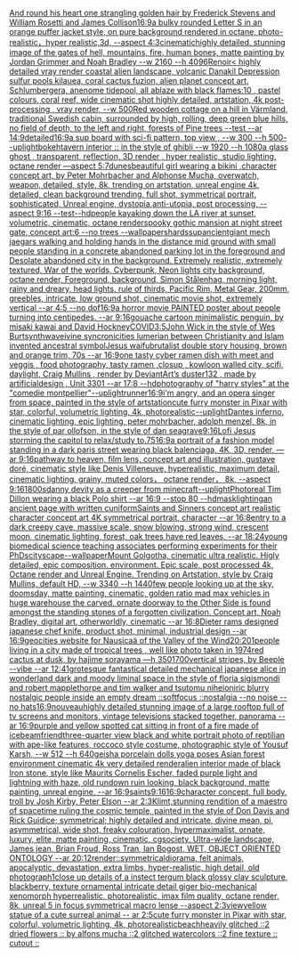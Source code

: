 [And round his heart one strangling golden hair by Frederick Stevens and William Rosetti and James Collison](https://www.ebank.nz/aiartgenerator?category=And%2520round%2520his%2520heart%2520one%2520strangling%2520golden%2520hair%2520by%2520Frederick%2520Stevens%2520and%2520William%2520Rosetti%2520and%2520James%2520Collison)[16:9](https://www.ebank.nz/aiartgenerator?category=16%3A9)[a bulky rounded Letter S in an orange puffer jacket style, on pure background rendered in octane, photo-realistic，hyper realistic,3d, --aspect 4:3](https://www.ebank.nz/aiartgenerator?category=a%2520bulky%2520rounded%2520Letter%2520S%2520in%2520an%2520orange%2520puffer%2520jacket%2520style%2C%2520on%2520pure%2520background%2520rendered%2520in%2520octane%2C%2520photo-realistic%EF%BC%8Chyper%2520realistic%2C3d%2C%2520--aspect%25204%3A3)[cinematic](https://www.ebank.nz/aiartgenerator?category=cinematic)[highly detailed, stunning image of the gates of hell, mountains, fire, human bones, matte painting by Jordan Grimmer and Noah Bradley --w 2160 --h 4096](https://www.ebank.nz/aiartgenerator?category=highly%2520detailed%2C%2520stunning%2520image%2520of%2520the%2520gates%2520of%2520hell%2C%2520mountains%2C%2520fire%2C%2520human%2520bones%2C%2520matte%2520painting%2520by%2520Jordan%2520Grimmer%2520and%2520Noah%2520Bradley%2520--w%25202160%2520--h%25204096)[Renoir](https://www.ebank.nz/aiartgenerator?category=Renoir)[< highly detailed vray render coastal alien landscape, volcanic Danakil Depression sulfur pools kilauea, coral cactus fuzion, alien planet concept art, Schlumbergera, anenome tidepool, all ablaze with black flames:10 , pastel colours, coral reef, wide cinematic shot highly detailed, artstation, 4k post-processing , vray render, --w 500](https://www.ebank.nz/aiartgenerator?category=%3C%2520highly%2520detailed%2520vray%2520render%2520coastal%2520alien%2520landscape%2C%2520volcanic%2520Danakil%2520Depression%2520sulfur%2520pools%2520kilauea%2C%2520coral%2520cactus%2520fuzion%2C%2520alien%2520planet%2520concept%2520art%2C%2520Schlumbergera%2C%2520anenome%2520tidepool%2C%2520all%2520ablaze%2520with%2520black%2520flames%3A10%2520%2C%2520pastel%2520colours%2C%2520coral%2520reef%2C%2520wide%2520cinematic%2520shot%2520highly%2520detailed%2C%2520artstation%2C%25204k%2520post-processing%2520%2C%2520vray%2520render%2C%2520--w%2520500)[Red wooden cottage on a hill in Värmland, traditional Swedish cabin, surrounded by high, rolling, deep green blue hills, no field of depth, to the left and right, forests of Pine trees --test --ar 14:9](https://www.ebank.nz/aiartgenerator?category=Red%2520wooden%2520cottage%2520on%2520a%2520hill%2520in%2520V%C3%A4rmland%2C%2520traditional%2520Swedish%2520cabin%2C%2520surrounded%2520by%2520high%2C%2520rolling%2C%2520deep%2520green%2520blue%2520hills%2C%2520no%2520field%2520of%2520depth%2C%2520to%2520the%2520left%2520and%2520right%2C%2520forests%2520of%2520Pine%2520trees%2520--test%2520--ar%252014%3A9)[detailed](https://www.ebank.nz/aiartgenerator?category=detailed)[16:9](https://www.ebank.nz/aiartgenerator?category=16%3A9)[a sup board with sci-fi pattern, top view , --w 300 --h 500](https://www.ebank.nz/aiartgenerator?category=a%2520sup%2520board%2520with%2520sci-fi%2520pattern%2C%2520top%2520view%2520%2C%2520--w%2520300%2520--h%2520500)[--uplight](https://www.ebank.nz/aiartgenerator?category=--uplight)[bokeh](https://www.ebank.nz/aiartgenerator?category=bokeh)[tavern interior :: in the style of ghibli --w 1920 --h 1080](https://www.ebank.nz/aiartgenerator?category=tavern%2520interior%2520%3A%3A%2520in%2520the%2520style%2520of%2520ghibli%2520--w%25201920%2520--h%25201080)[](https://www.ebank.nz/aiartgenerator?category=)[a glass ghost , transparent, reflection, 3D render , hyper realistic, studio lighting, octane render —aspect 5:7](https://www.ebank.nz/aiartgenerator?category=a%2520glass%2520ghost%2520%2C%2520transparent%2C%2520reflection%2C%25203D%2520render%2520%2C%2520hyper%2520realistic%2C%2520studio%2520lighting%2C%2520octane%2520render%2520%E2%80%94aspect%25205%3A7)[dunes](https://www.ebank.nz/aiartgenerator?category=dunes)[beautiful girl wearing a bikini ,character concept art, by Peter Mohrbacher and Alphonse Mucha, overwatch, weapon, detailed, style, 8k, trending on artstation, unreal engine 4k, detailed, clean background trending, full shot, symmetrical portrait, sophisticated, Unreal engine, dystopia,anti-utopia, post processing, --aspect 9:16 --test](https://www.ebank.nz/aiartgenerator?category=beautiful%2520girl%2520wearing%2520a%2520bikini%2520%2Ccharacter%2520concept%2520art%2C%2520by%2520Peter%2520Mohrbacher%2520and%2520Alphonse%2520Mucha%2C%2520overwatch%2C%2520weapon%2C%2520detailed%2C%2520style%2C%25208k%2C%2520trending%2520on%2520artstation%2C%2520unreal%2520engine%25204k%2C%2520detailed%2C%2520clean%2520background%2520trending%2C%2520full%2520shot%2C%2520symmetrical%2520portrait%2C%2520sophisticated%2C%2520Unreal%2520engine%2C%2520dystopia%2Canti-utopia%2C%2520post%2520processing%2C%2520--aspect%25209%3A16%2520--test)[--hd](https://www.ebank.nz/aiartgenerator?category=--hd)[people kayaking down the LA river at sunset, volumetric, cinematic, octane render](https://www.ebank.nz/aiartgenerator?category=people%2520kayaking%2520down%2520the%2520LA%2520river%2520at%2520sunset%2C%2520volumetric%2C%2520cinematic%2C%2520octane%2520render)[spooky gothic mansion at night street gate, concept art:6 --no trees --wallpaper](https://www.ebank.nz/aiartgenerator?category=spooky%2520gothic%2520mansion%2520at%2520night%2520street%2520gate%2C%2520concept%2520art%3A6%2520--no%2520trees%2520--wallpaper)[shards](https://www.ebank.nz/aiartgenerator?category=shards)[sup](https://www.ebank.nz/aiartgenerator?category=sup)[ancient](https://www.ebank.nz/aiartgenerator?category=ancient)[giant mech jaegars walking and holding hands in the distance mid ground with small people standing in a concrete abandoned parking lot in the foreground and Desolate abandoned city in the background. Extremely realistic, extremely textured, War of the worlds, Cyberpunk, Neon lights city background, octane render, Foreground, background, Simon Stålenhag, morning light, rainy and dreary, head lights, rule of thirds, Pacific Rim, Metal Gear,  200mm, greebles, intricate, low ground shot, cinematic movie shot, extremely vertical --ar 4:5 --no dof](https://www.ebank.nz/aiartgenerator?category=giant%2520mech%2520jaegars%2520walking%2520and%2520holding%2520hands%2520in%2520the%2520distance%2520mid%2520ground%2520with%2520small%2520people%2520standing%2520in%2520a%2520concrete%2520abandoned%2520parking%2520lot%2520in%2520the%2520foreground%2520and%2520Desolate%2520abandoned%2520city%2520in%2520the%2520background.%2520Extremely%2520realistic%2C%2520extremely%2520textured%2C%2520War%2520of%2520the%2520worlds%2C%2520Cyberpunk%2C%2520Neon%2520lights%2520city%2520background%2C%2520octane%2520render%2C%2520Foreground%2C%2520background%2C%2520Simon%2520St%C3%A5lenhag%2C%2520morning%2520light%2C%2520rainy%2520and%2520dreary%2C%2520head%2520lights%2C%2520rule%2520of%2520thirds%2C%2520Pacific%2520Rim%2C%2520Metal%2520Gear%2C%2520%2520200mm%2C%2520greebles%2C%2520intricate%2C%2520low%2520ground%2520shot%2C%2520cinematic%2520movie%2520shot%2C%2520extremely%2520vertical%2520--ar%25204%3A5%2520--no%2520dof)[16:9](https://www.ebank.nz/aiartgenerator?category=16%3A9)[a horror movie PAINTED poster about people turning into centipedes. --ar 9:16](https://www.ebank.nz/aiartgenerator?category=a%2520horror%2520movie%2520PAINTED%2520poster%2520about%2520people%2520turning%2520into%2520centipedes.%2520--ar%25209%3A16)[gouache cartoon minimalistic penguin, by misaki kawai and David Hockney](https://www.ebank.nz/aiartgenerator?category=gouache%2520cartoon%2520minimalistic%2520penguin%2C%2520by%2520misaki%2520kawai%2520and%2520David%2520Hockney)[COVID](https://www.ebank.nz/aiartgenerator?category=COVID)[3:5](https://www.ebank.nz/aiartgenerator?category=3%3A5)[John Wick in the style of Wes Burt](https://www.ebank.nz/aiartgenerator?category=John%2520Wick%2520in%2520the%2520style%2520of%2520Wes%2520Burt)[synthwave](https://www.ebank.nz/aiartgenerator?category=synthwave)[ivine syncronicities lumerian between Christianity and Islam invented ancestral symbol](https://www.ebank.nz/aiartgenerator?category=ivine%2520syncronicities%2520lumerian%2520between%2520Christianity%2520and%2520Islam%2520invented%2520ancestral%2520symbol)[Jesus waifu](https://www.ebank.nz/aiartgenerator?category=Jesus%2520waifu)[brutalist double story housing, brown and orange trim, 70s --ar 16:9](https://www.ebank.nz/aiartgenerator?category=brutalist%2520double%2520story%2520housing%2C%2520brown%2520and%2520orange%2520trim%2C%252070s%2520--ar%252016%3A9)[one tasty cyber ramen dish with meet and veggis , food photography, tasty ramen  ,closup , kowloon walled city, scifi, daylight, Craig Mullins , render by DeviantArt’s duster132 , made by artificialdesign , Unit 3301 --ar 17:8 --hd](https://www.ebank.nz/aiartgenerator?category=one%2520tasty%2520cyber%2520ramen%2520dish%2520with%2520meet%2520and%2520veggis%2520%2C%2520food%2520photography%2C%2520tasty%2520ramen%2520%2520%2Cclosup%2520%2C%2520kowloon%2520walled%2520city%2C%2520scifi%2C%2520daylight%2C%2520Craig%2520Mullins%2520%2C%2520render%2520by%2520DeviantArt%E2%80%99s%2520duster132%2520%2C%2520made%2520by%2520artificialdesign%2520%2C%2520Unit%25203301%2520--ar%252017%3A8%2520--hd)[photography of "harry styles" at the "comedie montpellier"](https://www.ebank.nz/aiartgenerator?category=photography%2520of%2520%22harry%2520styles%22%2520at%2520the%2520%22comedie%2520montpellier%22)[--uplight](https://www.ebank.nz/aiartgenerator?category=--uplight)[runner](https://www.ebank.nz/aiartgenerator?category=runner)[16:9](https://www.ebank.nz/aiartgenerator?category=16%3A9)[i'm angry, and an opera singer from space, painted in the style of artstation](https://www.ebank.nz/aiartgenerator?category=i%27m%2520angry%2C%2520and%2520an%2520opera%2520singer%2520from%2520space%2C%2520painted%2520in%2520the%2520style%2520of%2520artstation)[cute furry monster in Pixar with star, colorful, volumetric lighting, 4k, photorealistic](https://www.ebank.nz/aiartgenerator?category=cute%2520furry%2520monster%2520in%2520Pixar%2520with%2520star%2C%2520colorful%2C%2520volumetric%2520lighting%2C%25204k%2C%2520photorealistic)[--uplight](https://www.ebank.nz/aiartgenerator?category=--uplight)[Dantes inferno, cinematic lighting, epic lighting, peter mohrbacher, adolph menzel, 8k, in the style of par ollofson, in the style of dan seagrave](https://www.ebank.nz/aiartgenerator?category=Dantes%2520inferno%2C%2520cinematic%2520lighting%2C%2520epic%2520lighting%2C%2520peter%2520mohrbacher%2C%2520adolph%2520menzel%2C%25208k%2C%2520in%2520the%2520style%2520of%2520par%2520ollofson%2C%2520in%2520the%2520style%2520of%2520dan%2520seagrave)[9:16](https://www.ebank.nz/aiartgenerator?category=9%3A16)[Lofi Jesus storming the capitol to relax/study to](https://www.ebank.nz/aiartgenerator?category=Lofi%2520Jesus%2520storming%2520the%2520capitol%2520to%2520relax/study%2520to)[.75](https://www.ebank.nz/aiartgenerator?category=.75)[16:9](https://www.ebank.nz/aiartgenerator?category=16%3A9)[a portrait of a fashion model standing in a dark paris street wearing black balenciaga, 4K, 3D, render, —ar 9:16](https://www.ebank.nz/aiartgenerator?category=a%2520portrait%2520of%2520a%2520fashion%2520model%2520standing%2520in%2520a%2520dark%2520paris%2520street%2520wearing%2520black%2520balenciaga%2C%25204K%2C%25203D%2C%2520render%2C%2520%E2%80%94ar%25209%3A16)[pathway to heaven, film lens, concept art and illustration, gustave doré, cinematic style like Denis Villeneuve, hyperealistic, maximum detail, cinematic lighting, grainy, muted colors， octane render， 8k, --aspect 9:16](https://www.ebank.nz/aiartgenerator?category=pathway%2520to%2520heaven%2C%2520film%2520lens%2C%2520concept%2520art%2520and%2520illustration%2C%2520gustave%2520dor%C3%A9%2C%2520cinematic%2520style%2520like%2520Denis%2520Villeneuve%2C%2520hyperealistic%2C%2520maximum%2520detail%2C%2520cinematic%2520lighting%2C%2520grainy%2C%2520muted%2520colors%EF%BC%8C%2520octane%2520render%EF%BC%8C%25208k%2C%2520--aspect%25209%3A16)[1800s](https://www.ebank.nz/aiartgenerator?category=1800s)[danny devity as a creeper from minecraft](https://www.ebank.nz/aiartgenerator?category=danny%2520devity%2520as%2520a%2520creeper%2520from%2520minecraft)[--uplight](https://www.ebank.nz/aiartgenerator?category=--uplight)[Photoreal Tim Dillon wearing a black Polo shirt --ar 16:9 --stop 80 --hd](https://www.ebank.nz/aiartgenerator?category=Photoreal%2520Tim%2520Dillon%2520wearing%2520a%2520black%2520Polo%2520shirt%2520--ar%252016%3A9%2520--stop%252080%2520--hd)[mask](https://www.ebank.nz/aiartgenerator?category=mask)[lighting](https://www.ebank.nz/aiartgenerator?category=lighting)[an ancient page with written cuniform](https://www.ebank.nz/aiartgenerator?category=an%2520ancient%2520page%2520with%2520written%2520cuniform)[Saints and Sinners concept art realistic character concept art 4K symmetrical portrait, character --ar 16:8](https://www.ebank.nz/aiartgenerator?category=Saints%2520and%2520Sinners%2520concept%2520art%2520realistic%2520character%2520concept%2520art%25204K%2520symmetrical%2520portrait%2C%2520character%2520--ar%252016%3A8)[entry to a dark creepy cave, massive scale, snow blowing, strong wind, crescent moon, cinematic lighting, forest, oak trees have red leaves, --ar 18:24](https://www.ebank.nz/aiartgenerator?category=entry%2520to%2520a%2520dark%2520creepy%2520cave%2C%2520massive%2520scale%2C%2520snow%2520blowing%2C%2520strong%2520wind%2C%2520crescent%2520moon%2C%2520cinematic%2520lighting%2C%2520forest%2C%2520oak%2520trees%2520have%2520red%2520leaves%2C%2520--ar%252018%3A24)[young biomedical science teaching associates performing experiments for their PhDs](https://www.ebank.nz/aiartgenerator?category=young%2520biomedical%2520science%2520teaching%2520associates%2520performing%2520experiments%2520for%2520their%2520PhDs)[cityscape](https://www.ebank.nz/aiartgenerator?category=cityscape)[--wallpaper](https://www.ebank.nz/aiartgenerator?category=--wallpaper)[Mount Golgotha, cinematic ultra realistic. Higly detailed, epic composition. environment. Epic scale, post processed 4k, Octane render and Unreal Engine. Trending on Artstation, style by Craig Mullins, default HD, --w 3340 --h 1440](https://www.ebank.nz/aiartgenerator?category=Mount%2520Golgotha%2C%2520cinematic%2520ultra%2520realistic.%2520Higly%2520detailed%2C%2520epic%2520composition.%2520environment.%2520Epic%2520scale%2C%2520post%2520processed%25204k%2C%2520Octane%2520render%2520and%2520Unreal%2520Engine.%2520Trending%2520on%2520Artstation%2C%2520style%2520by%2520Craig%2520Mullins%2C%2520default%2520HD%2C%2520--w%25203340%2520--h%25201440)[few people looking up at the sky, doomsday, matte painting, cinematic, golden ratio mad max vehicles in huge warehouse the carved, ornate doorway to the Other Side is found amongst the standing stones of a forgotten civilization. Concept art, Noah Bradley, digital art, otherworldly, cinematic --ar 16:8](https://www.ebank.nz/aiartgenerator?category=few%2520people%2520looking%2520up%2520at%2520the%2520sky%2C%2520doomsday%2C%2520matte%2520painting%2C%2520cinematic%2C%2520golden%2520ratio%2520mad%2520max%2520vehicles%2520in%2520huge%2520warehouse%2520the%2520carved%2C%2520ornate%2520doorway%2520to%2520the%2520Other%2520Side%2520is%2520found%2520amongst%2520the%2520standing%2520stones%2520of%2520a%2520forgotten%2520civilization.%2520Concept%2520art%2C%2520Noah%2520Bradley%2C%2520digital%2520art%2C%2520otherworldly%2C%2520cinematic%2520--ar%252016%3A8)[Dieter rams designed japanese chef knife, product shot, minimal, industrial design --ar 16:9](https://www.ebank.nz/aiartgenerator?category=Dieter%2520rams%2520designed%2520japanese%2520chef%2520knife%2C%2520product%2520shot%2C%2520minimal%2C%2520industrial%2520design%2520--ar%252016%3A9)[geocities website for  Nausicaä of the Valley of the Wind](https://www.ebank.nz/aiartgenerator?category=geocities%2520website%2520for%2520%2520Nausica%C3%A4%2520of%2520the%2520Valley%2520of%2520the%2520Wind)[](https://www.ebank.nz/aiartgenerator?category=)[20:20](https://www.ebank.nz/aiartgenerator?category=20%3A20)[1](https://www.ebank.nz/aiartgenerator?category=1)[people living in a city made of tropical trees , well like photo taken in 1974](https://www.ebank.nz/aiartgenerator?category=people%2520living%2520in%2520a%2520city%2520made%2520of%2520tropical%2520trees%2520%2C%2520well%2520like%2520photo%2520taken%2520in%25201974)[red cactus at dusk, by hajime sorayama —h 350](https://www.ebank.nz/aiartgenerator?category=red%2520cactus%2520at%2520dusk%2C%2520by%2520hajime%2520sorayama%2520%E2%80%94h%2520350)[1700](https://www.ebank.nz/aiartgenerator?category=1700)[vertical stripes, by Beeple --vibe --ar 12:41](https://www.ebank.nz/aiartgenerator?category=vertical%2520stripes%2C%2520by%2520Beeple%2520--vibe%2520--ar%252012%3A41)[grotesque fantastical detailed mechanical japanese alice in wonderland dark and moody liminal space in the style of floria sigismondi and robert mapplethorpe and tim walker and tsutomu nihei](https://www.ebank.nz/aiartgenerator?category=grotesque%2520fantastical%2520detailed%2520mechanical%2520japanese%2520alice%2520in%2520wonderland%2520dark%2520and%2520moody%2520liminal%2520space%2520in%2520the%2520style%2520of%2520floria%2520sigismondi%2520and%2520robert%2520mapplethorpe%2520and%2520tim%2520walker%2520and%2520tsutomu%2520nihei)[oniric blurry nostalgic people inside an empty dream ::softfocus ::nostalgia --no noise --no hats](https://www.ebank.nz/aiartgenerator?category=oniric%2520blurry%2520nostalgic%2520people%2520inside%2520an%2520empty%2520dream%2520%3A%3Asoftfocus%2520%3A%3Anostalgia%2520--no%2520noise%2520--no%2520hats)[16:9](https://www.ebank.nz/aiartgenerator?category=16%3A9)[nouveau](https://www.ebank.nz/aiartgenerator?category=nouveau)[highly detailed stunning image of a large rooftop full of tv screens and monitors, vintage televisions stacked together, panorama --ar 16:9](https://www.ebank.nz/aiartgenerator?category=highly%2520detailed%2520stunning%2520image%2520of%2520a%2520large%2520rooftop%2520full%2520of%2520tv%2520screens%2520and%2520monitors%2C%2520vintage%2520televisions%2520stacked%2520together%2C%2520panorama%2520--ar%252016%3A9)[purple and yellow spotted cat sitting in front of a fire made of ice](https://www.ebank.nz/aiartgenerator?category=purple%2520and%2520yellow%2520spotted%2520cat%2520sitting%2520in%2520front%2520of%2520a%2520fire%2520made%2520of%2520ice)[beam](https://www.ebank.nz/aiartgenerator?category=beam)[friend](https://www.ebank.nz/aiartgenerator?category=friend)[three-quarter view black and white portrait photo of reptilian with ape-like features, roccoco style costume, photographic style of Yousuf Karsh, --w 512 --h 640](https://www.ebank.nz/aiartgenerator?category=three-quarter%2520view%2520black%2520and%2520white%2520portrait%2520photo%2520of%2520reptilian%2520with%2520ape-like%2520features%2C%2520roccoco%2520style%2520costume%2C%2520photographic%2520style%2520of%2520Yousuf%2520Karsh%2C%2520--w%2520512%2520--h%2520640)[geisha porcelain dolls yoga poses Asian forest environment cinematic 4k very detailed render](https://www.ebank.nz/aiartgenerator?category=geisha%2520porcelain%2520dolls%2520yoga%2520poses%2520Asian%2520forest%2520environment%2520cinematic%25204k%2520very%2520detailed%2520render)[alien interior made of black Iron stone, style like Maurits Cornelis Escher, faded purple light and lightning with haze, old rundown ruin looking, black background, matte painting, unreal engine, --ar 16:9](https://www.ebank.nz/aiartgenerator?category=alien%2520interior%2520made%2520of%2520black%2520Iron%2520stone%2C%2520style%2520like%2520Maurits%2520Cornelis%2520Escher%2C%2520faded%2520purple%2520light%2520and%2520lightning%2520with%2520haze%2C%2520old%2520rundown%2520ruin%2520looking%2C%2520black%2520background%2C%2520matte%2520painting%2C%2520unreal%2520engine%2C%2520--ar%252016%3A9)[saints](https://www.ebank.nz/aiartgenerator?category=saints)[9:16](https://www.ebank.nz/aiartgenerator?category=9%3A16)[16:9](https://www.ebank.nz/aiartgenerator?category=16%3A9)[character concept, full body, troll by Josh Kirby, Peter Elson --ar 2:3](https://www.ebank.nz/aiartgenerator?category=character%2520concept%2C%2520full%2520body%2C%2520troll%2520by%2520Josh%2520Kirby%2C%2520Peter%2520Elson%2520--ar%25202%3A3)[Klimt,](https://www.ebank.nz/aiartgenerator?category=Klimt%2C)[stunning rendition of a maestro of spacetime ruling the cosmic temple, painted in the style of Don Davis and Rick Guidice; symmetrical; highly detailed and intricate, divine mean, pi, asymmetrical, wide shot, freaky colouration, hypermaximalist, ornate, luxury, elite, matte painting, cinematic, cgsociety, Ultra-wide landscape, James jean, Brian Froud, Ross Tran, Ian Bogost, WET, OBJECT ORIENTED ONTOLOGY --ar 20:12](https://www.ebank.nz/aiartgenerator?category=stunning%2520rendition%2520of%2520a%2520maestro%2520of%2520spacetime%2520ruling%2520the%2520cosmic%2520temple%2C%2520painted%2520in%2520the%2520style%2520of%2520Don%2520Davis%2520and%2520Rick%2520Guidice%3B%2520symmetrical%3B%2520highly%2520detailed%2520and%2520intricate%2C%2520divine%2520mean%2C%2520pi%2C%2520asymmetrical%2C%2520wide%2520shot%2C%2520freaky%2520colouration%2C%2520hypermaximalist%2C%2520ornate%2C%2520luxury%2C%2520elite%2C%2520matte%2520painting%2C%2520cinematic%2C%2520cgsociety%2C%2520Ultra-wide%2520landscape%2C%2520James%2520jean%2C%2520Brian%2520Froud%2C%2520Ross%2520Tran%2C%2520Ian%2520Bogost%2C%2520WET%2C%2520OBJECT%2520ORIENTED%2520ONTOLOGY%2520--ar%252020%3A12)[render::](https://www.ebank.nz/aiartgenerator?category=render%3A%3A)[symmetrical](https://www.ebank.nz/aiartgenerator?category=symmetrical)[diorama, felt animals, apocalyptic, devastation, extra limbs, hyper-realistic, high detail, old photograph](https://www.ebank.nz/aiartgenerator?category=diorama%2C%2520felt%2520animals%2C%2520apocalyptic%2C%2520devastation%2C%2520extra%2520limbs%2C%2520hyper-realistic%2C%2520high%2520detail%2C%2520old%2520photograph)[1](https://www.ebank.nz/aiartgenerator?category=1)[close up details of a instect tergum black glossy clay sculpture, blackberry, texture ornamental intricate detail giger bio-mechanical xenomorph hyperrealistic, photorealistic, imax film quality, octane render, 8k, unreal 5 in focus symmetrical macro lense --aspect 2:3](https://www.ebank.nz/aiartgenerator?category=close%2520up%2520details%2520of%2520a%2520instect%2520tergum%2520black%2520glossy%2520clay%2520sculpture%2C%2520blackberry%2C%2520texture%2520ornamental%2520intricate%2520detail%2520giger%2520bio-mechanical%2520xenomorph%2520hyperrealistic%2C%2520photorealistic%2C%2520imax%2520film%2520quality%2C%2520octane%2520render%2C%25208k%2C%2520unreal%25205%2520in%2520focus%2520symmetrical%2520macro%2520lense%2520--aspect%25202%3A3)[view](https://www.ebank.nz/aiartgenerator?category=view)[yellow statue of a cute surreal animal -- ar 2:5](https://www.ebank.nz/aiartgenerator?category=yellow%2520statue%2520of%2520a%2520cute%2520surreal%2520animal%2520--%2520ar%25202%3A5)[cute furry monster in Pixar with star, colorful, volumetric lighting, 4k, photorealistic](https://www.ebank.nz/aiartgenerator?category=cute%2520furry%2520monster%2520in%2520Pixar%2520with%2520star%2C%2520colorful%2C%2520volumetric%2520lighting%2C%25204k%2C%2520photorealistic)[beach](https://www.ebank.nz/aiartgenerator?category=beach)[heavily glitched ::2 dried flowers :: by alfons mucha ::2 glitched watercolors ::2 fine texture :: cutout ::](https://www.ebank.nz/aiartgenerator?category=heavily%2520glitched%2520%3A%3A2%2520dried%2520flowers%2520%3A%3A%2520by%2520alfons%2520mucha%2520%3A%3A2%2520glitched%2520watercolors%2520%3A%3A2%2520fine%2520texture%2520%3A%3A%2520cutout%2520%3A%3A)